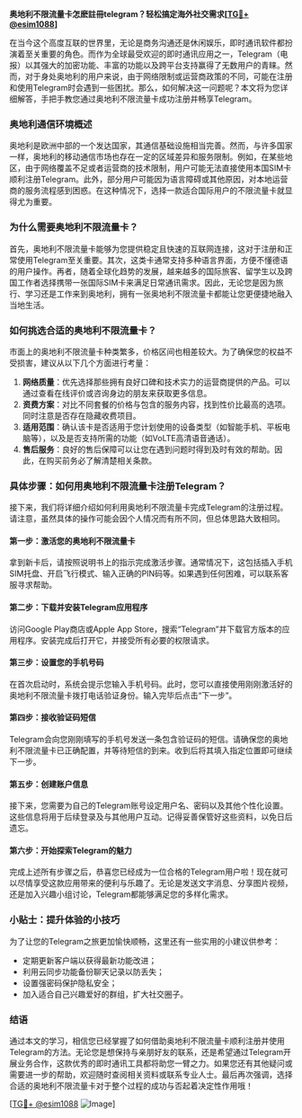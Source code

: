 **奥地利不限流量卡怎麽註冊telegram？轻松搞定海外社交需求[[TG💪+ @esim1088](https://t.me/s/esim1088)]**

在当今这个高度互联的世界里，无论是商务沟通还是休闲娱乐，即时通讯软件都扮演着至关重要的角色。而作为全球最受欢迎的即时通讯应用之一，Telegram（电报）以其强大的加密功能、丰富的功能以及跨平台支持赢得了无数用户的青睐。然而，对于身处奥地利的用户来说，由于网络限制或运营商政策的不同，可能在注册和使用Telegram时会遇到一些困扰。那么，如何解决这一问题呢？本文将为您详细解答，手把手教您通过奥地利不限流量卡成功注册并畅享Telegram。

### 奥地利通信环境概述

奥地利是欧洲中部的一个发达国家，其通信基础设施相当完善。然而，与许多国家一样，奥地利的移动通信市场也存在一定的区域差异和服务限制。例如，在某些地区，由于网络覆盖不足或者运营商的技术限制，用户可能无法直接使用本国SIM卡顺利注册Telegram。此外，部分用户可能因为语言障碍或其他原因，对本地运营商的服务流程感到困惑。在这种情况下，选择一款适合国际用户的不限流量卡就显得尤为重要。

### 为什么需要奥地利不限流量卡？

首先，奥地利不限流量卡能够为您提供稳定且快速的互联网连接，这对于注册和正常使用Telegram至关重要。其次，这类卡通常支持多种语言界面，方便不懂德语的用户操作。再者，随着全球化趋势的发展，越来越多的国际旅客、留学生以及跨国工作者选择携带一张国际SIM卡来满足日常通讯需求。因此，无论您是因为旅行、学习还是工作来到奥地利，拥有一张奥地利不限流量卡都能让您更便捷地融入当地生活。

### 如何挑选合适的奥地利不限流量卡？

市面上的奥地利不限流量卡种类繁多，价格区间也相差较大。为了确保您的权益不受损害，建议从以下几个方面进行考量：

1. **网络质量**：优先选择那些拥有良好口碑和技术实力的运营商提供的产品。可以通过查看在线评价或咨询身边的朋友来获取更多信息。
2. **资费方案**：对比不同套餐的价格与包含的服务内容，找到性价比最高的选项。同时注意是否存在隐藏收费项目。
3. **适用范围**：确认该卡是否适用于您计划使用的设备类型（如智能手机、平板电脑等），以及是否支持所需的功能（如VoLTE高清语音通话）。
4. **售后服务**：良好的售后保障可以让您在遇到问题时得到及时有效的帮助。因此，在购买前务必了解清楚相关条款。

### 具体步骤：如何用奥地利不限流量卡注册Telegram？

接下来，我们将详细介绍如何利用奥地利不限流量卡完成Telegram的注册过程。请注意，虽然具体的操作可能会因个人情况而有所不同，但总体思路大致相同。

#### 第一步：激活您的奥地利不限流量卡
拿到新卡后，请按照说明书上的指示完成激活步骤。通常情况下，这包括插入手机SIM托盘、开启飞行模式、输入正确的PIN码等。如果遇到任何困难，可以联系客服寻求帮助。

#### 第二步：下载并安装Telegram应用程序
访问Google Play商店或Apple App Store，搜索“Telegram”并下载官方版本的应用程序。安装完成后打开它，并接受所有必要的权限请求。

#### 第三步：设置您的手机号码
在首次启动时，系统会提示您输入手机号码。此时，您可以直接使用刚刚激活好的奥地利不限流量卡拨打电话验证身份。输入完毕后点击“下一步”。

#### 第四步：接收验证码短信
Telegram会向您刚刚填写的手机号发送一条包含验证码的短信。请确保您的奥地利不限流量卡已正确配置，并等待短信的到来。收到后将其填入指定位置即可继续下一步。

#### 第五步：创建账户信息
接下来，您需要为自己的Telegram账号设定用户名、密码以及其他个性化设置。这些信息将用于后续登录及与其他用户互动。记得妥善保管好这些资料，以免日后遗忘。

#### 第六步：开始探索Telegram的魅力
完成上述所有步骤之后，恭喜您已经成为一位合格的Telegram用户啦！现在就可以尽情享受这款应用带来的便利与乐趣了。无论是发送文字消息、分享图片视频，还是加入兴趣小组讨论，Telegram都能够满足您的多样化需求。

### 小贴士：提升体验的小技巧
为了让您的Telegram之旅更加愉快顺畅，这里还有一些实用的小建议供参考：
- 定期更新客户端以获得最新功能改进；
- 利用云同步功能备份聊天记录以防丢失；
- 设置强密码保护隐私安全；
- 加入适合自己兴趣爱好的群组，扩大社交圈子。

### 结语

通过本文的学习，相信您已经掌握了如何借助奥地利不限流量卡顺利注册并使用Telegram的方法。无论您是想保持与亲朋好友的联系，还是希望通过Telegram开展业务合作，这款优秀的即时通讯工具都将助您一臂之力。如果您还有其他疑问或需要进一步的帮助，欢迎随时查阅相关资料或联系专业人士。最后再次强调，选择合适的奥地利不限流量卡对于整个过程的成功与否起着决定性作用哦！

[[TG💪+ @esim1088](https://t.me/s/esim1088) ![Image](https://i.postimg.cc/4NQfJmqS/Snipaste-2025-05-13-00-14-12.png)]